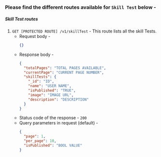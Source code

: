 ### Please find the different routes available for `Skill Test` below -

##### **Skill Test routes**

1. `GET [PROTECTED ROUTE] /v1/skillTest` - This route lists all the skill Tests.
   - Request body -
     ```json
     {}
     ```
   - Response body -
     ```json
     {
       "totalPages": "TOTAL PAGES AVAILABLE",
       "currentPage": "CURRENT PAGE NUMBER",
       "skillTests": {
         "_id": "ID",
         "name": "USER NAME",
         "isPublished": "TRUE",
         "image": "IMAGE URL",
         "description": "DESCRIPTION"
       }
     }
     ```
   - Status code of the response - `200`
   - Query parameters in request (default) -
     ```json
     {
       "page": 1,
	   "per_page": 10,
	   "isPublished": "BOOL VALUE"
     }
     ```
